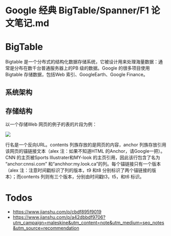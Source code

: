 # Google 经典 BigTable/Spanner/F1 论文笔记.md

# BigTable

Bigtable 是一个分布式的结构化数据存储系统，它被设计用来处理海量数据：通常是分布在数千台普通服务器上的PB 级的数据。Google 的很多项目使用Bigtable 存储数据，包括Web 索引、GoogleEarth、Google Finance。

## 系统架构


## 存储结构

以一个存储Web 网页的例子的表的片段为例：

![](https://ww1.sinaimg.cn/large/007rAy9hly1fzz6uqvl1kj30fd03sab1.jpg)

行名是一个反向URL。contents 列族存放的是网页的内容，anchor 列族存放引用该网页的锚链接文本（alex 注：如果不知道HTML 的Anchor，请Google一把）。CNN 的主页被Sports Illustrater和MY-look 的主页引用，因此该行包含了名为 “anchor:cnnsi.com” 和“anchhor:my.look.ca”的列。每个锚链接只有一个版本（alex 注：注意时间戳标识了列的版本，t9 和t8 分别标识了两个锚链接的版本）；而contents 列则有三个版本，分别由时间戳t3，t5，和t6 标识。

# Todos

- https://www.jianshu.com/p/cbdf895f9019
- https://www.jianshu.com/p/a42dbbdf9706?utm_campaign=maleskine&utm_content=note&utm_medium=seo_notes&utm_source=recommendation
